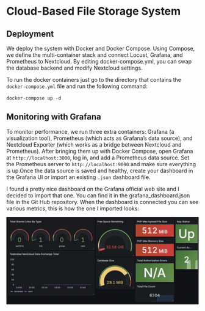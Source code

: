 # Cloud-Based File Storage System

## Deployment
We deploy the system with Docker and Docker Compose. Using Compose, we define the multi-container stack and connect Locust, Grafana, and Prometheus to Nextcloud. By editing docker-compose.yml, you can swap the database backend and modify Nextcloud settings.

To run the docker containers just go to the directory that contains the `docker-compose.yml` file and run the following command:
```
docker-compose up -d
```

## Monitoring with Grafana
To monitor performance, we run three extra containers: Grafana (a visualization tool), Prometheus (which acts as Grafana’s data source), and Nextcloud Exporter (which works as a bridge between Nextcloud and Prometheus).
After bringing them up with Docker Compose, open Grafana at `http://localhost:3000`, log in, and add a Prometheus data source. Set the Prometheus server to `http://localhost:9090` and make sure everything is up.Once the data source is saved and healthy, create your dashboard in the Grafana UI or import an existing `.json` dashboard file.

I found a pretty nice dashboard on the Grafana official web site and I decided to import that one. You can find it in the grafana_dashboard.json file in the Git Hub repository. When the dashboard is connected you can see various metrics, this is how the one I imported looks:

<img src="images/dashboard.png" alt="Description" width="850"/>







